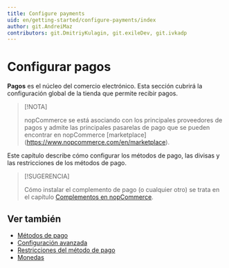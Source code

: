 ```yaml
---
title: Configure payments
uid: en/getting-started/configure-payments/index
author: git.AndreiMaz
contributors: git.DmitriyKulagin, git.exileDev, git.ivkadp
---
```


# Configurar pagos

**Pagos** es el núcleo del comercio electrónico. Esta sección cubrirá la configuración global de la tienda que permite recibir pagos.

> [!NOTA]
>
> nopCommerce se está asociando con los principales proveedores de pagos y admite las principales pasarelas de pago que se pueden encontrar en nopCommerce [marketplace] (https://www.nopcommerce.com/en/marketplace).

Este capítulo describe cómo configurar los métodos de pago, las divisas y las restricciones de los métodos de pago.

> [!SUGERENCIA]
>
> Cómo instalar el complemento de pago (o cualquier otro) se trata en el capítulo [Complementos en nopCommerce](xref:en/Getting-started/advanced-configuration/plugins-in-nopcommerce).

## Ver también

- [Métodos de pago](xref:en/Getting-started/configure-payments/payment-methods/index)
- [Configuración avanzada](xref:en/Getting-started/configure-payments/advanced-configuration/index)
- [Restricciones del método de pago](xref:en/Getting-started/configure-payments/advanced-configuration/Payment-Method-Restricciones)
- [Monedas](xref:en/Getting-started/configure-payments/advanced-configuration/currencies)